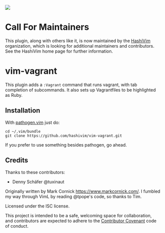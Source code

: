 [![](https://img.shields.io/badge/Supports%20Vagrant%20Version-1.9.2-blue.svg)](https://github.com/hashicorp/vagrant/blob/v1.9.2/CHANGELOG.md)

# Call For Maintainers

This plugin, along with others like it, is now maintained by the
[HashiVim](http://hashivim.github.io/) organization, which is looking for
additional maintainers and contributors. See the HashiVim home page for
further information.

# vim-vagrant

This plugin adds a `:Vagrant` command that runs vagrant, with tab
completion of subcommands. It also sets up Vagrantfiles to be highlighted
as Ruby.

## Installation

With [pathogen.vim](https://github.com/tpope/vim-pathogen) just do:

    cd ~/.vim/bundle
    git clone https://github.com/hashivim/vim-vagrant.git

If you prefer to use something besides pathogen, go ahead.

## Credits

Thanks to these contributors:

* Denny Schäfer @tuxinaut

Originally written by Mark Cornick <https://www.markcornick.com/>. I fumbled my
way through VimL by reading @tpope's code, so thanks to Tim.

Licensed under the ISC license.

This project is intended to be a safe, welcoming space for collaboration, and
contributors are expected to adhere to the [Contributor
Covenant](http://contributor-covenant.org) code of conduct.
